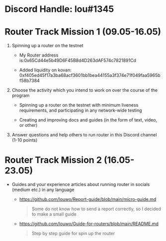 # Discord Handle: lou#1345
# Router Track Mission 1 (09.05-16.05)

1) Spinning up a router on the testnet

    - My Router address is:0x65Cd44e5b49D6F45B8d4D263dAF574c7821891Cd 

    - Added liquidity on kovan: 0xf405ed45f17a3ba68acf3601bb1bea44155a3f374e71f049faa5965bf58b7384

    

2) Choose the activity which you intend to work on over the course of the program

    - Spinning up a router on the testnet with minimum liveness requirements, and participating in any network-wide testing
     
    - Creating and improving docs and guides (in the form of text, video, or other)

3) Answer questions and help others to run router in this Discord channel (1-10 points)

# Router Track Mission 2 (16.05-23.05)

   - Guides and your experience articles about running router in socials (medium etc.) in any language
      
      - https://github.com/louwo/Report-guide/blob/main/micro-guide.md
          > Some do not know how to send a report correctly, so I decided to make a small guide

      -  https://github.com/louwo/Guide-for-routers/blob/main/README.md
         >Step by step guide for spin up the router
